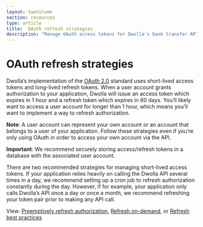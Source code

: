 ```yaml
---
layout: twoColumn
section: resources
type: article
title:  OAuth refresh strategies
description: "Manage OAuth access tokens for Dwolla's bank transfer API."
---
```


# OAuth refresh strategies

Dwolla’s implementation of the <a href="https://tools.ietf.org/html/rfc6749" target="_blank">OAuth 2.0</a> standard uses short-lived access tokens and long-lived refresh tokens. When a user account grants authorization to your application, Dwolla will issue an access token which expires in 1 hour and a refresh token which expires in 60 days. You’ll likely want to access a user account for longer than 1 hour, which means you’ll want to implement a way to refresh authorization. 

**Note**: A user account can represent your own account or an account that belongs to a user of your application. Follow these strategies even if you’re only using OAuth in order to access  your own account via the API.

**Important**: We recommend securely storing access/refresh tokens in a database with the associated user account. 

There are two recommended strategies for managing short-lived access tokens. If your application relies heavily on calling the Dwolla API several times in a day, we recommend setting up a cron job to refresh authorization constantly during the day. However, if for example, your application only calls Dwolla’s API once a day or once a month, we recommend refreshing your token pair prior to making any API call.

View: [Preemptively refresh authorization](/resources/oauth-refresh-strategies/preemptively-refresh.html), [Refresh on-demand](/resources/oauth-refresh-strategies/refresh-on-demand.html), or [Refresh best practices](/resources/oauth-refresh-strategies/refresh-best-practices.html)